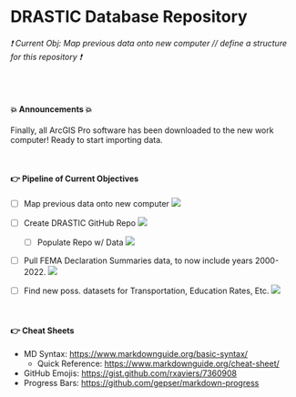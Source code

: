 # DRASTIC Database Repository

###### :exclamation: Current Obj: Map previous data onto new computer // define a structure for this repository :exclamation:


<br>


#### :boom: Announcements :boom:
Finally, all ArcGIS Pro software has been downloaded to the new work computer! Ready to start importing data.


<br>


#### :point_right: Pipeline of Current Objectives
- [ ] Map previous data onto new computer  ![](https://geps.dev/progress/70)

- [ ] Create DRASTIC GitHub Repo  ![](https://geps.dev/progress/100)

  - [ ] Populate Repo w/ Data  ![](https://geps.dev/progress/45)

- [ ] Pull FEMA Declaration Summaries data, to now include years 2000-2022.  ![](https://geps.dev/progress/0)

- [ ] Find new poss. datasets for Transportation, Education Rates, Etc. ![](https://geps.dev/progress/10)


<br>


#### :point_right: Cheat Sheets
- MD Syntax: <https://www.markdownguide.org/basic-syntax/>
  - Quick Reference: <https://www.markdownguide.org/cheat-sheet/>
- GitHub Emojis: <https://gist.github.com/rxaviers/7360908>
- Progress Bars: <https://github.com/gepser/markdown-progress>
